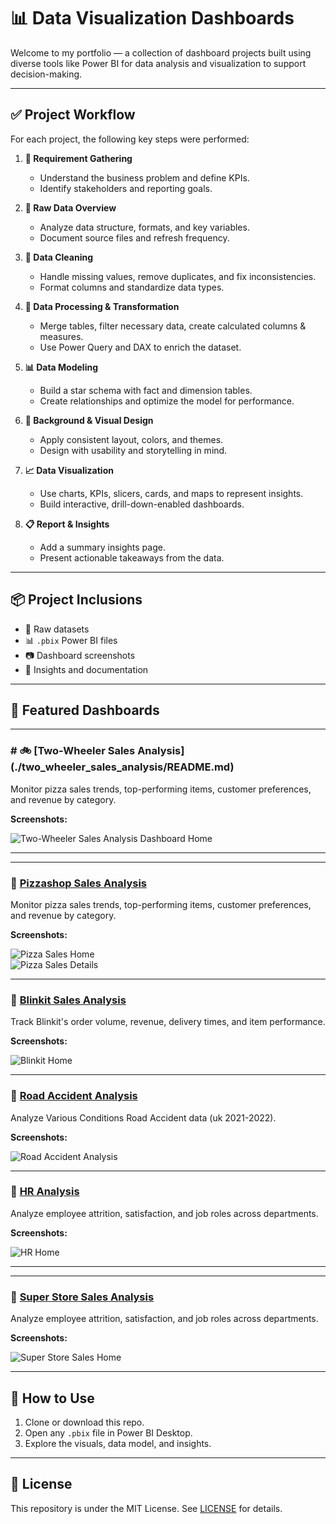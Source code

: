 # 📊 Data Visualization Dashboards

Welcome to my portfolio — a collection of dashboard projects built using diverse tools like Power BI for data analysis and visualization to support decision-making.

---

## ✅ Project Workflow

For each project, the following key steps were performed:

1. **📌 Requirement Gathering**  
   - Understand the business problem and define KPIs.  
   - Identify stakeholders and reporting goals.

2. **📂 Raw Data Overview**  
   - Analyze data structure, formats, and key variables.  
   - Document source files and refresh frequency.

3. **🧹 Data Cleaning**  
   - Handle missing values, remove duplicates, and fix inconsistencies.  
   - Format columns and standardize data types.

4. **🔄 Data Processing & Transformation**  
   - Merge tables, filter necessary data, create calculated columns & measures.  
   - Use Power Query and DAX to enrich the dataset.

5. **📊 Data Modeling**  
   - Build a star schema with fact and dimension tables.  
   - Create relationships and optimize the model for performance.

6. **🎨 Background & Visual Design**  
   - Apply consistent layout, colors, and themes.  
   - Design with usability and storytelling in mind.

7. **📈 Data Visualization**  
   - Use charts, KPIs, slicers, cards, and maps to represent insights.  
   - Build interactive, drill-down-enabled dashboards.

8. **📋 Report & Insights**  
   - Add a summary insights page.  
   - Present actionable takeaways from the data.

---

## 📦 Project Inclusions

- 📁 Raw datasets  
- 📊 `.pbix` Power BI files  
- 📷 Dashboard screenshots  
- 📘 Insights and documentation  

---

## 🚀 Featured Dashboards

---

### # 🚲 [Two-Wheeler Sales Analysis] (./two_wheeler_sales_analysis/README.md)

Monitor pizza sales trends, top-performing items, customer preferences, and revenue by category.

**Screenshots:**

![Two-Wheeler Sales Analysis Dashboard Home](./two_wheeler_sales_analysis/Images/home.jpg)  

---

---

### 🍕 [Pizzashop Sales Analysis](./pizza_sales_analysis/README.md)

Monitor pizza sales trends, top-performing items, customer preferences, and revenue by category.

**Screenshots:**

![Pizza Sales Home](./pizza_sales_analysis/Images/home.jpg)  
![Pizza Sales Details](./pizza_sales_analysis/Images/page_2.jpg)

---

### 🛒 [Blinkit Sales Analysis](./blinkit_analysis/README.md)

Track Blinkit's order volume, revenue, delivery times, and item performance.

**Screenshots:**

![Blinkit Home](./blinkit_analysis/Images/home.jpg)  


---
### 👥 [Road Accident Analysis](./road_accident_analysis/README.md)

Analyze Various Conditions Road Accident data (uk 2021-2022).

**Screenshots:**

![Road Accident Analysis](./road_accident_analysis/Images/home.jpg)  

---

### 👥 [HR Analysis](./hr_analysis/README.md)

Analyze employee attrition, satisfaction, and job roles across departments.

**Screenshots:**

![HR Home](./hr_analysis/Images/home.jpg)  

---

---

### 👥 [Super Store Sales Analysis](./superstore_sale_analysis/README.md)

Analyze employee attrition, satisfaction, and job roles across departments.

**Screenshots:**

![Super Store Sales Home](./superstore_sale_analysis/Images/home.jpg)  

---


## 📌 How to Use

1. Clone or download this repo.  
2. Open any `.pbix` file in Power BI Desktop.  
3. Explore the visuals, data model, and insights.

---

## 📜 License

This repository is under the MIT License. See [LICENSE](./LICENSE) for details.

